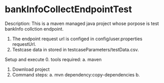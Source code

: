 # bankInfoCollectEndpointTest
Description: This is a maven managed java project whose porpose is test bankInfo collction endpoint.
1. The endpoint request url is configed in config/user.properties requestUrl.
2. Testcase data in stored in testcaseParameters/testData.csv.

Setup and execute
0. tools required:
a. maven

1. Download project 
2. Command steps:
a. mvn dependency:copy-dependencies
b. 
